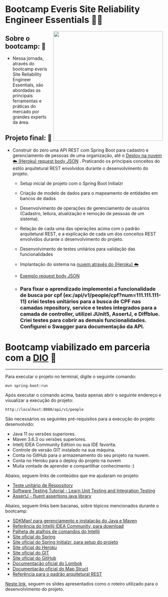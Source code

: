 # Bootcamp Everis Site Reliability Engineer Essentials  :man_technologist:
<image src="https://github.com/P3d50/personapi/blob/main/assets/everisbootcamplogo.png" width="350" height="350" align="right">
 
## Sobre o bootcamp:  :seedling:  
   - Nessa jornada, através do bootcamp everis Site Reliability Engineer Essentials, são abordadas as principais ferramentas e práticas do mercado por grandes experts da área.
 
## Projeto final:  :deciduous_tree:
   - Construir do zero uma API REST com Spring Boot para cadastro e gerenciamento de pessoas de uma organização, até o <a href="http://everisdioapersonapi.herokuapp.com/swagger-ui/index.html"> Deploy na nuvem :cloud: (Heroku) </a>  <a href="https://github.com/P3d50/personapi/blob/main/src/main/resources/static/person-sample.json">request body JSON</a>
. Praticando os principais conceitos do estilo arquitetural REST envolvidos durante o desenvolvimento do projeto.
       - Setup inicial de projeto com o Spring Boot Initialzr 
       - Criação de modelo de dados para o mapeamento de entidades em bancos de dados
       - Desenvolvimento de operações de gerenciamento de usuários (Cadastro, leitura, atualização e remoção de pessoas de um sistema).
       - Relação de cada uma das operações acima com o padrão arquitetural REST, e a explicação de cada um dos conceitos REST envolvidos durante o desenvolvimento do projeto.
       - Desenvolvimento de testes unitários para validação das funcionalidades
       - Implantação do sistema na <a href="http://everisdioapersonapi.herokuapp.com/swagger-ui/index.html">nuvem através do (Heroku) :cloud:</a>
       - <a href="https://github.com/P3d50/personapi/blob/main/src/main/resources/static/person-sample.json">Exemplo request body JSON</a>

       - ### Para fixar o aprendizado implementei a funcionalidade de busca por cpf (ex:/api/v1/people/cpf?num=111.111.111-11) criei testes unitários para a busca de CPF nas camadas repository, service e testes integrados para a camada de controller, utilizei JUnit5, AssertJ, e Diffblue. Criei testes para cobrir as demais funcionalidades. Configurei o Swagger para documentação da API.
	
 
 # Bootcamp viabilizado em parceria com a <a href="https://digitalinnovation.one/">DIO</a> :handshake:
 
 <hr/>

Para executar o projeto no terminal, digite o seguinte comando:

```shell script
mvn spring-boot:run 
```

Após executar o comando acima, basta apenas abrir o seguinte endereço e visualizar a execução do projeto:

```
http://localhost:8080/api/v1/people
```


São necessários os seguintes pré-requisitos para a execução do projeto desenvolvido:

* Java 11 ou versões superiores.
* Maven 3.6.3 ou versões superiores.
* Intellj IDEA Community Edition ou sua IDE favorita.
* Controle de versão GIT instalado na sua máquina.
* Conta no GitHub para o armazenamento do seu projeto na nuvem.
* Conta no Heroku para o deploy do projeto na nuvem
* Muita vontade de aprender e compartilhar conhecimento :)

Abaixo, seguem links de conteúdos que me ajudaram no projeto:
* [Teste unitário de Respository](https://howtodoinjava.com/spring-boot2/testing/datajpatest-annotation/)
* [Software Testing Tutorial - Learn Unit Testing and Integration Testing](https://www.youtube.com/watch?v=Geq60OVyBPg&t=847s)
* [AssertJ - fluent assertions java library ](https://assertj.github.io/doc/#assertj-core/)
	

Abaixo, seguem links bem bacanas, sobre tópicos mencionados durante o bootcamp:

* [SDKMan! para gerenciamento e instalação do Java e Maven](https://sdkman.io/)
* [Referência do Intellij IDEA Community, para download](https://www.jetbrains.com/idea/download)
* [Palheta de atalhos de comandos do Intellij](https://resources.jetbrains.com/storage/products/intellij-idea/docs/IntelliJIDEA_ReferenceCard.pdf)
* [Site oficial do Spring](https://spring.io/)
* [Site oficial do Spring Initialzr, para setup do projeto](https://start.spring.io/)
* [Site oficial do Heroku](https://www.heroku.com/)
* [Site oficial do GIT](https://git-scm.com/)
* [Site oficial do GitHub](http://github.com/)
* [Documentação oficial do Lombok](https://projectlombok.org/)
* [Documentação oficial do Map Struct](https://mapstruct.org/)
* [Referência para o padrão arquitetural REST](https://restfulapi.net/)

[Neste link](https://drive.google.com/file/d/1crVPOVl6ok2HeYjh3fjQuGQn2lDZVHrn/view?usp=sharing), seguem os slides apresentados como o roteiro utilizado para o desenvolvimento do projeto.

